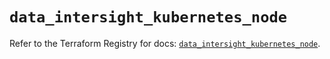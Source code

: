 # `data_intersight_kubernetes_node`

Refer to the Terraform Registry for docs: [`data_intersight_kubernetes_node`](https://registry.terraform.io/providers/ciscodevnet/intersight/1.0.71/docs/data-sources/kubernetes_node).
